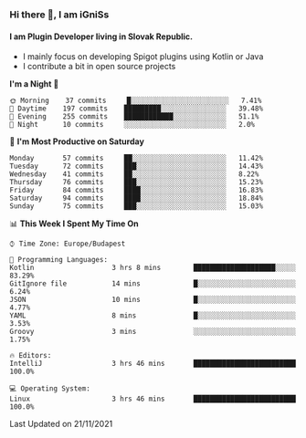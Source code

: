 ### Hi there 👋, I am iGniSs

#### I am Plugin Developer living in Slovak Republic.
- I mainly focus on developing Spigot plugins using Kotlin or Java
- I contribute a bit in open source projects

<!--START_SECTION:waka-->
**I'm a Night 🦉** 

```text
🌞 Morning    37 commits     █░░░░░░░░░░░░░░░░░░░░░░░░   7.41% 
🌆 Daytime    197 commits    █████████░░░░░░░░░░░░░░░░   39.48% 
🌃 Evening    255 commits    ████████████░░░░░░░░░░░░░   51.1% 
🌙 Night      10 commits     ░░░░░░░░░░░░░░░░░░░░░░░░░   2.0%

```
📅 **I'm Most Productive on Saturday** 

```text
Monday       57 commits     ██░░░░░░░░░░░░░░░░░░░░░░░   11.42% 
Tuesday      72 commits     ███░░░░░░░░░░░░░░░░░░░░░░   14.43% 
Wednesday    41 commits     ██░░░░░░░░░░░░░░░░░░░░░░░   8.22% 
Thursday     76 commits     ███░░░░░░░░░░░░░░░░░░░░░░   15.23% 
Friday       84 commits     ████░░░░░░░░░░░░░░░░░░░░░   16.83% 
Saturday     94 commits     ████░░░░░░░░░░░░░░░░░░░░░   18.84% 
Sunday       75 commits     ███░░░░░░░░░░░░░░░░░░░░░░   15.03%

```


📊 **This Week I Spent My Time On** 

```text
⌚︎ Time Zone: Europe/Budapest

💬 Programming Languages: 
Kotlin                   3 hrs 8 mins        ████████████████████░░░░░   83.29% 
GitIgnore file           14 mins             █░░░░░░░░░░░░░░░░░░░░░░░░   6.24% 
JSON                     10 mins             █░░░░░░░░░░░░░░░░░░░░░░░░   4.77% 
YAML                     8 mins              █░░░░░░░░░░░░░░░░░░░░░░░░   3.53% 
Groovy                   3 mins              ░░░░░░░░░░░░░░░░░░░░░░░░░   1.75%

🔥 Editors: 
IntelliJ                 3 hrs 46 mins       █████████████████████████   100.0%

💻 Operating System: 
Linux                    3 hrs 46 mins       █████████████████████████   100.0%

```


 Last Updated on 21/11/2021
<!--END_SECTION:waka-->